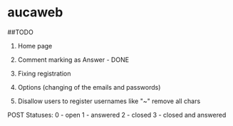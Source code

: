 aucaweb
=======

##TODO

1. Home page

2. Comment marking as Answer - DONE

3. Fixing registration

4. Options (changing of the emails and passwords)

5. Disallow users to register usernames like "~" remove all chars



POST Statuses:
0 - open
1 - answered
2 - closed
3 - closed and answered